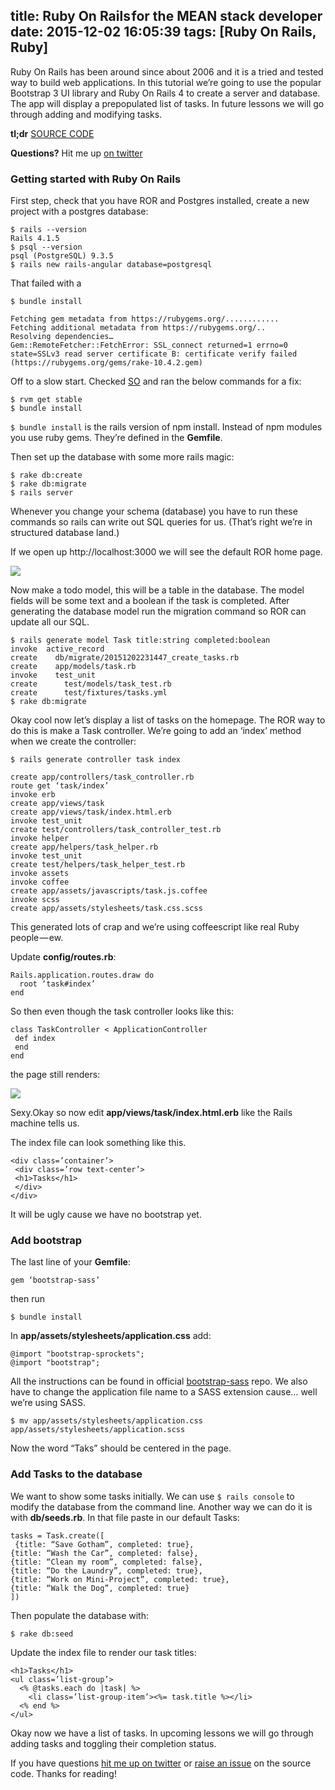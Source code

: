 title: Ruby On Rails for the MEAN stack developer
date: 2015-12-02 16:05:39
tags: [Ruby On Rails, Ruby]
---

Ruby On Rails has been around since about 2006 and it is a tried and tested way to build web applications. In this tutorial we’re going to use the popular Bootstrap 3 UI library and Ruby On Rails 4 to create a server and database. The app will display a prepopulated list of tasks. In future lessons we will go through adding and modifying tasks.

**tl;dr** [SOURCE CODE](https://github.com/cleechtech/rails-task-list)
<!-- more -->
**Questions?** Hit me up [on twitter](https://twitter.com/realjasonshark)

### Getting started with Ruby On Rails 

First step, check that you have ROR and Postgres installed, create a new project with a postgres database:

```
$ rails --version
Rails 4.1.5
$ psql --version
psql (PostgreSQL) 9.3.5
$ rails new rails-angular database=postgresql
```

That failed with a

```
$ bundle install

Fetching gem metadata from https://rubygems.org/............
Fetching additional metadata from https://rubygems.org/..
Resolving dependencies…
Gem::RemoteFetcher::FetchError: SSL_connect returned=1 errno=0 state=SSLv3 read server certificate B: certificate verify failed (https://rubygems.org/gems/rake-10.4.2.gem)
```

Off to a slow start. Checked [SO](http://stackoverflow.com/a/19151697/2031033) and ran the below commands for a fix:

```
$ rvm get stable
$ bundle install
```

`$ bundle install` is the rails version of npm install. Instead of npm modules you use ruby gems. They’re defined in the **Gemfile**.

Then set up the database with some more rails magic:

```
$ rake db:create
$ rake db:migrate
$ rails server
```

Whenever you change your schema (database) you have to run these commands so rails can write out SQL queries for us. (That’s right we’re in structured database land.)

If we open up http://localhost:3000 we will see the default ROR home page.


![](https://cdn-images-1.medium.com/max/800/1*v-NW1U1Crzi9WLQA5ZZgPA.png)




Now make a todo model, this will be a table in the database. The model fields will be some text and a boolean if the task is completed. After generating the database model run the migration command so ROR can update all our SQL.

```
$ rails generate model Task title:string completed:boolean
invoke  active_record
create    db/migrate/20151202231447_create_tasks.rb
create    app/models/task.rb
invoke    test_unit
create      test/models/task_test.rb
create      test/fixtures/tasks.yml
$ rake db:migrate
```

Okay cool now let’s display a list of tasks on the homepage. The ROR way to do this is make a Task controller. We’re going to add an ‘index’ method when we create the controller:

```
$ rails generate controller task index

create app/controllers/task_controller.rb
route get ‘task/index’
invoke erb
create app/views/task
create app/views/task/index.html.erb
invoke test_unit
create test/controllers/task_controller_test.rb
invoke helper
create app/helpers/task_helper.rb
invoke test_unit
create test/helpers/task_helper_test.rb
invoke assets
invoke coffee
create app/assets/javascripts/task.js.coffee
invoke scss
create app/assets/stylesheets/task.css.scss
```

This generated lots of crap and we’re using coffeescript like real Ruby people — ew.

Update **config/routes.rb**:

```
Rails.application.routes.draw do
  root ‘task#index’
end
```

So then even though the task controller looks like this:

```
class TaskController < ApplicationController
 def index
 end
end
```

the page still renders:


![](https://cdn-images-1.medium.com/max/600/1*d_bY0efKGMN1AAbunYQTlg.png)




Sexy.Okay so now edit **app/views/task/index.html.erb** like the Rails machine tells us.

The index file can look something like this. 

```
<div class=’container’>
 <div class=’row text-center’>
 <h1>Tasks</h1>
 </div>
</div>
```

It will be ugly cause we have no bootstrap yet.

### Add bootstrap 

The last line of your **Gemfile**:

```
gem ‘bootstrap-sass’
```

then run

```
$ bundle install
```

In **app/assets/stylesheets/application.css** add:

```
@import "bootstrap-sprockets";
@import "bootstrap";
```

All the instructions can be found in official [bootstrap-sass](https://github.com/twbs/bootstrap-sass) repo. We also have to change the application file name to a SASS extension cause… well we’re using SASS.

```
$ mv app/assets/stylesheets/application.css app/assets/stylesheets/application.scss
```

Now the word “Taks” should be centered in the page.

### Add Tasks to the database 

We want to show some tasks initially. We can use `$ rails console` to modify the database from the command line. Another way we can do it is with **db/seeds.rb**. In that file paste in our default Tasks:

```
tasks = Task.create([
 {title: “Save Gotham”, completed: true},
{title: “Wash the Car”, completed: false},
{title: “Clean my room”, completed: false},
{title: “Do the Laundry”, completed: true},
{title: “Work on Mini-Project”, completed: true},
{title: “Walk the Dog”, completed: true}
])
```

Then populate the database with:

```
$ rake db:seed
```

Update the index file to render our task titles:

```
<h1>Tasks</h1>
<ul class=’list-group’>
  <% @tasks.each do |task| %>
    <li class=’list-group-item’><%= task.title %></li>
  <% end %>
</ul>
```

Okay now we have a list of tasks. In upcoming lessons we will go through adding tasks and toggling their completion status.

If you have questions [hit me up on twitter](https://twitter.com/realjasonshark) or [raise an issue](https://github.com/cleechtech/rails-task-list/issues) on the source code. Thanks for reading!